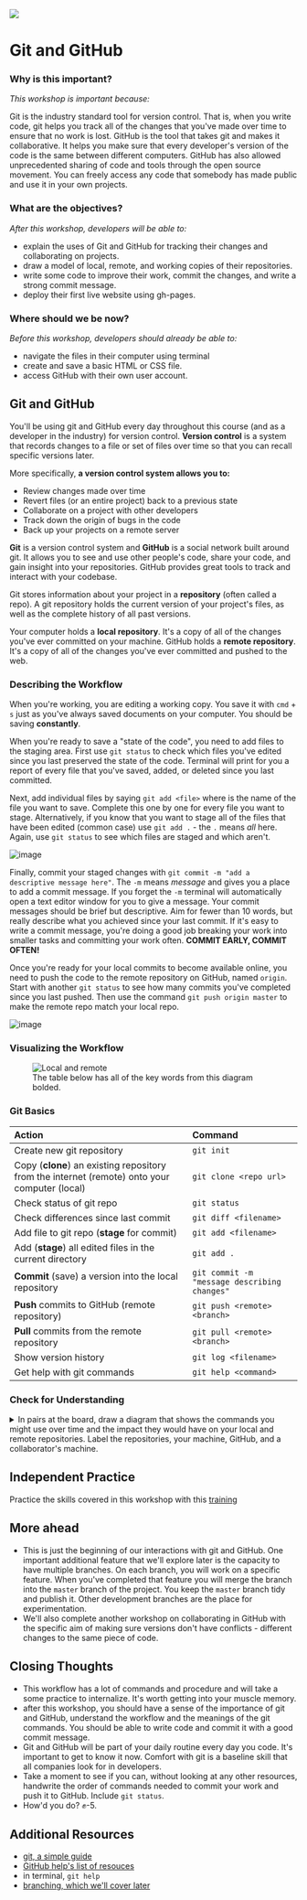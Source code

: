 <!--
Creator: <Name>
Market: SF
-->

![](https://ga-dash.s3.amazonaws.com/production/assets/logo-9f88ae6c9c3871690e33280fcf557f33.png)

# Git and GitHub

### Why is this important?
<!-- framing the "why" in big-picture/real world examples -->
*This workshop is important because:*

Git is the industry standard tool for version control. That is, when you write code, git helps you track all of the changes that you've made over time to ensure that no work is lost. GitHub is the tool that takes git and makes it collaborative. It helps you make sure that every developer's version of the code is the same between different computers. GitHub has also allowed unprecedented sharing of code and tools through the open source movement. You can freely access any code that somebody has made public and use it in your own projects.



### What are the objectives?
<!-- specific/measurable goal for students to achieve -->
*After this workshop, developers will be able to:*

- explain the uses of Git and GitHub for tracking their changes and collaborating on projects.
- draw a model of local, remote, and working copies of their repositories.
- write some code to improve their work, commit the changes, and write a strong commit message.
- deploy their first live website using gh-pages.

### Where should we be now?
<!-- call out the skills that are prerequisites -->
*Before this workshop, developers should already be able to:*

- navigate the files in their computer using terminal
- create and save a basic HTML or CSS file.
- access GitHub with their own user account.

## Git and GitHub

You'll be using git and GitHub every day throughout this course (and as a developer in the industry) for version control. **Version control** is a system that records changes to a file or set of files over time so that you can recall specific versions later.

More specifically, **a version control system allows you to:**

* Review changes made over time
* Revert files (or an entire project) back to a previous state
* Collaborate on a project with other developers
* Track down the origin of bugs in the code
* Back up your projects on a remote server

**Git** is a version control system and **GitHub** is a social network built around git. It allows you to see and use other people's code, share your code, and gain insight into your repositories. GitHub provides great tools to track and interact with your codebase.

Git stores information about your project in a **repository** (often called a repo). A git repository holds the current version of your project's files, as well as the complete history of all past versions.

Your computer holds a **local repository**. It's a copy of all of the changes you've ever committed on your machine. GitHub holds a **remote repository**. It's a copy of all of the changes you've ever committed and pushed to the web.

### Describing the Workflow

When you're working, you are editing a working copy. You save it with `cmd` + `s` just as you've always saved documents on your computer. You should be saving **constantly**.

When you're ready to save a "state of the code", you need to add files to the staging area. First use `git status` to check which files you've edited since you last preserved the state of the code. Terminal will print for you a report of every file that you've saved, added, or deleted since you last committed.

Next, add individual files by saying `git add <file>` where <file> is the name of the file you want to save. Complete this one by one for every file you want to stage. Alternatively, if you know that you want to stage all of the files that have been edited (common case) use `git add .` - the `.` means *all* here. Again, use `git status` to see which files are staged and which aren't.

![image](https://cloud.githubusercontent.com/assets/6520345/17714071/f2b675d8-63b2-11e6-88b0-6a92d508c7e2.png)

Finally, commit your staged changes with `git commit -m "add a descriptive message here"`. The `-m` means *message* and gives you a place to add a commit message. If you forget the `-m` terminal will automatically open a text editor window for you to give a message. Your commit messages should be brief but descriptive. Aim for fewer than 10 words, but really describe what you achieved since your last commit. If it's easy to write a commit message, you're doing a good job breaking your work into smaller tasks and committing your work often. **COMMIT EARLY, COMMIT OFTEN!**

Once you're ready for your local commits to become available online, you need to push the code to the remote repository on GitHub, named `origin`. Start with another `git status` to see how many commits you've completed since you last pushed. Then use the command `git push origin master` to make the remote repo match your local repo.

![image](https://cloud.githubusercontent.com/assets/6520345/17714099/24641086-63b3-11e6-93f1-ffcfb5a60433.png)

### Visualizing the Workflow
<figure>
  <img src="https://www.git-tower.com/learn/content/01-git/01-ebook/en/01-command-line/04-remote-repositories/01-introduction/basic-remote-workflow.png" alt="Local and remote">
  <br>
  <figcaption>The table below has all of the key words from this diagram bolded. </figcaption>
</figure>

### Git Basics

| Action | Command |
| :--- | :--- |
| Create new git repository | `git init` |
| Copy (**clone**) an existing repository from the internet (remote) onto your computer (local)| `git clone <repo url>`|
| Check status of git repo | `git status` |
| Check differences since last commit | `git diff <filename>` |
| Add file to git repo (**stage** for commit) | `git add <filename>` |
| Add (**stage**) all edited files in the current directory | `git add .` |
| **Commit** (save) a version into the local repository | `git commit -m "message describing changes"` |
| **Push** commits to GitHub (remote repository) | `git push <remote> <branch>` |
| **Pull** commits from the remote repository | `git pull <remote> <branch>` |
| Show version history | `git log <filename>` |
| Get help with git commands | `git help <command>` |






### Check for Understanding

<details>
  <summary>In pairs at the board, draw a diagram that shows the commands you might use over time and the impact they would have on your local and remote repositories. Label the repositories, your machine, GitHub, and a collaborator's machine.</summary>
  <p>
    <figure>
      <img src="https://camo.githubusercontent.com/d4de2fdb747fec0d3dc67b1640f37c12f3786f5b/687474703a2f2f6a6c6f72642e75732f6769742d69742f6173736574732f696d67732f72656d6f7465732e706e67" alt="Local and remote">
    </figure>
    <img src="https://cloud.githubusercontent.com/assets/6520345/17574607/8515d59a-5f17-11e6-85be-89fa8ad9962c.png" alt="Local and remote">

  </p>
</details>

## Independent Practice
Practice the skills covered in this workshop with this [training](https://github.com/sf-wdi-37/personal-portfolio)

## More ahead
- This is just the beginning of our interactions with git and GitHub. One important additional feature that we'll explore later is the capacity to have multiple branches. On each branch, you will work on a specific feature. When you've completed that feature you will merge the branch into the `master` branch of the project. You keep the `master` branch tidy and publish it. Other development branches are the place for experimentation.
- We'll also complete another workshop on collaborating in GitHub with the specific aim of making sure versions don't have conflicts - different changes to the same piece of code.

## Closing Thoughts
- This workflow has a lot of commands and procedure and will take a some practice to internalize. It's worth getting into your muscle memory.
- after this workshop, you should have a sense of the importance of git and GitHub, understand the workflow and the meanings of the git commands. You should be able to write code and commit it with a good commit message.
- Git and GitHub will be part of your daily routine every day you code. It's important to get to know it now. Comfort with git is a baseline skill that all companies look for in developers.
- Take a moment to see if you can, without looking at any other resources, handwrite the order of commands needed to commit your work and push it to GitHub. Include `git status`.
- How'd you do? ✊-5.

## Additional Resources
- [git, a simple guide](http://rogerdudler.github.io/git-guide/)
- [GitHub help's list of resouces](https://help.github.com/articles/good-resources-for-learning-git-and-github/)
- in terminal, `git help`
- [branching, which we'll cover later](https://guides.github.com/introduction/flow/)
